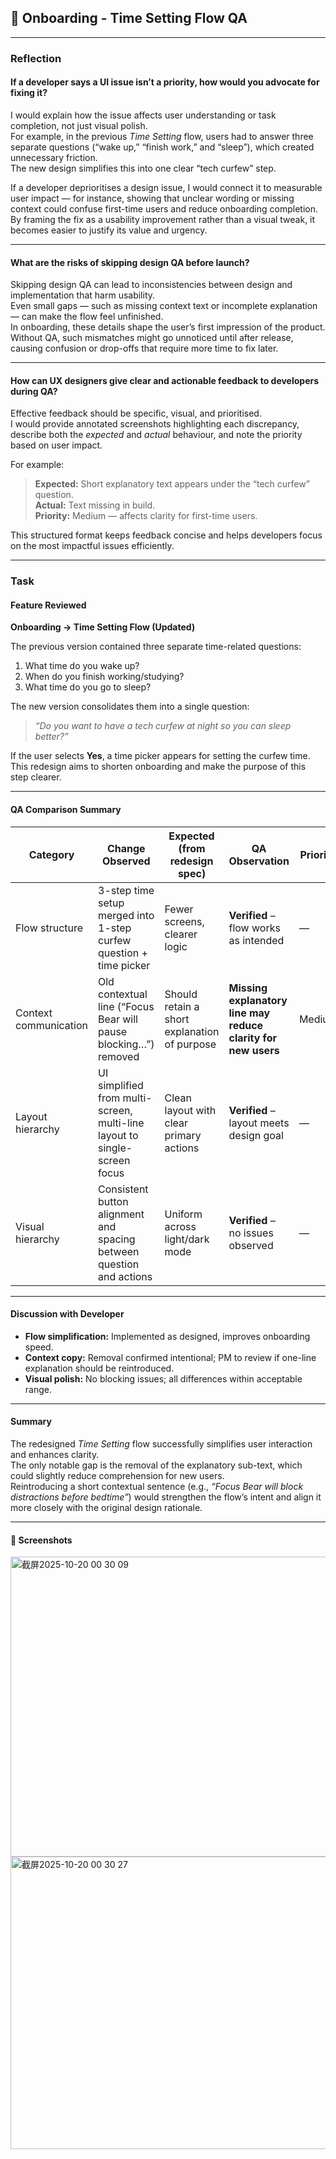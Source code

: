 ## 🐻 Onboarding - Time Setting Flow QA


---

###  Reflection

####  If a developer says a UI issue isn’t a priority, how would you advocate for fixing it?  
I would explain how the issue affects user understanding or task completion, not just visual polish.  
For example, in the previous *Time Setting* flow, users had to answer three separate questions (“wake up,” “finish work,” and “sleep”), which created unnecessary friction.  
The new design simplifies this into one clear “tech curfew” step.  

If a developer deprioritises a design issue, I would connect it to measurable user impact — for instance, showing that unclear wording or missing context could confuse first-time users and reduce onboarding completion.  
By framing the fix as a usability improvement rather than a visual tweak, it becomes easier to justify its value and urgency.

---

####  What are the risks of skipping design QA before launch?  
Skipping design QA can lead to inconsistencies between design and implementation that harm usability.  
Even small gaps — such as missing context text or incomplete explanation — can make the flow feel unfinished.  
In onboarding, these details shape the user’s first impression of the product.  
Without QA, such mismatches might go unnoticed until after release, causing confusion or drop-offs that require more time to fix later.

---

####  How can UX designers give clear and actionable feedback to developers during QA?  
Effective feedback should be specific, visual, and prioritised.  
I would provide annotated screenshots highlighting each discrepancy, describe both the *expected* and *actual* behaviour, and note the priority based on user impact.  

For example:  
> **Expected:** Short explanatory text appears under the “tech curfew” question.  
> **Actual:** Text missing in build.  
> **Priority:** Medium — affects clarity for first-time users.  

This structured format keeps feedback concise and helps developers focus on the most impactful issues efficiently.

---

###  Task

#### **Feature Reviewed**  
**Onboarding → Time Setting Flow (Updated)**  

The previous version contained three separate time-related questions:  
1. What time do you wake up?  
2. When do you finish working/studying?  
3. What time do you go to sleep?  

The new version consolidates them into a single question:  
> *“Do you want to have a tech curfew at night so you can sleep better?”*  

If the user selects **Yes**, a time picker appears for setting the curfew time.  
This redesign aims to shorten onboarding and make the purpose of this step clearer.

---

#### **QA Comparison Summary**

| Category | Change Observed | Expected (from redesign spec) | QA Observation | Priority |
|-----------|----------------|--------------------------------|----------------|-----------|
| Flow structure | 3-step time setup merged into 1-step curfew question + time picker | Fewer screens, clearer logic | **Verified** – flow works as intended | — |
| Context communication | Old contextual line (“Focus Bear will pause blocking…”) removed | Should retain a short explanation of purpose |  **Missing explanatory line may reduce clarity for new users** | Medium |
| Layout hierarchy | UI simplified from multi-screen, multi-line layout to single-screen focus | Clean layout with clear primary actions | **Verified** – layout meets design goal | — |
| Visual hierarchy | Consistent button alignment and spacing between question and actions | Uniform across light/dark mode | **Verified** – no issues observed | — |

---

#### **Discussion with Developer**
- **Flow simplification:** Implemented as designed, improves onboarding speed.  
- **Context copy:** Removal confirmed intentional; PM to review if one-line explanation should be reintroduced.  
- **Visual polish:** No blocking issues; all differences within acceptable range.  

---

#### **Summary**
The redesigned *Time Setting* flow successfully simplifies user interaction and enhances clarity.  
The only notable gap is the removal of the explanatory sub-text, which could slightly reduce comprehension for new users.  
Reintroducing a short contextual sentence (e.g., *“Focus Bear will block distractions before bedtime”*) would strengthen the flow’s intent and align it more closely with the original design rationale.

---

#### **📸 Screenshots**
<img width="782" height="480" alt="截屏2025-10-20 00 30 09" src="https://github.com/user-attachments/assets/548843de-5edb-40a5-aef6-d7bc1dee4cf5" />
<img width="529" height="468" alt="截屏2025-10-20 00 30 27" src="https://github.com/user-attachments/assets/79cd5e91-2009-4aed-8933-9b85b4d5c990" />

